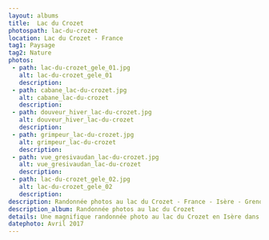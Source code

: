 ```yaml
---
layout: albums
title:  Lac du Crozet
photospath: lac-du-crozet
location: Lac du Crozet - France
tag1: Paysage
tag2: Nature
photos:
 - path: lac-du-crozet_gele_01.jpg
   alt: lac-du-crozet_gele_01
   description:
 - path: cabane_lac-du-crozet.jpg
   alt: cabane_lac-du-crozet
   description:
 - path: douveur_hiver_lac-du-crozet.jpg
   alt: douveur_hiver_lac-du-crozet
   description:
 - path: grimpeur_lac-du-crozet.jpg
   alt: grimpeur_lac-du-crozet
   description:
 - path: vue_gresivaudan_lac-du-crozet.jpg
   alt: vue_gresivaudan_lac-du-crozet
   description:
 - path: lac-du-crozet_gele_02.jpg
   alt: lac-du-crozet_gele_02
   description:
description: Randonnée photos au lac du Crozet - France - Isère - Grenoble - Photographies
description_album: Randonnée photos au lac du Crozet
details: Une magnifique randonnée photo au lac du Crozet en Isère dans la massif de Belledonne. La randonnée est très accessible et propose tout du long une magnifique vue sur le massif ainsi que sur la vallée du Grésivaudan. Une fois en haut, le lac s'impose, bien qu'encore glacé cette fois-ci. La randonnée idéale pour occuper une journée; si vous avez le temps, vous pouvez prolonger la marche et aller jusqu'aux lacs du Domènon. Entre le lac du Crozet et ceux du Domènon vous trouverez le Refuge de la Pra, idéal pour passer la nuit en montagne.
datephoto: Avril 2017
---
```


